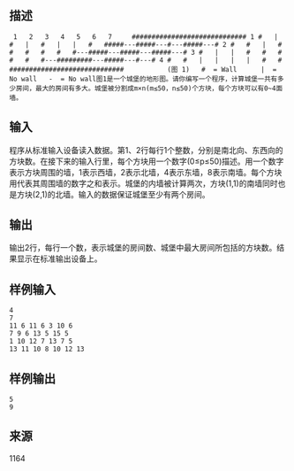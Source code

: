 ## 描述


     1   2   3   4   5   6   7     ############################# 1 #   |   #   |   #   |   |   #   #####---#####---#---#####---# 2 #   #   |   #   #   #   #   #   #---#####---#####---#####---# 3 #   |   |   #   #   #   #   #   #---#########---#####---#---# 4 #   #   |   |   |   |   #   #   #############################           (图 1)   #  = Wall      |  = No wall   -  = No wall图1是一个城堡的地形图。请你编写一个程序，计算城堡一共有多少房间，最大的房间有多大。城堡被分割成m×n(m≤50，n≤50)个方块，每个方块可以有0~4面墙。

## 输入


程序从标准输入设备读入数据。第1、2行每行1个整数，分别是南北向、东西向的方块数。在接下来的输入行里，每个方块用一个数字(0≤p≤50)描述。用一个数字表示方块周围的墙，1表示西墙，2表示北墙，4表示东墙，8表示南墙。每个方块用代表其周围墙的数字之和表示。城堡的内墙被计算两次，方块(1,1)的南墙同时也是方块(2,1)的北墙。输入的数据保证城堡至少有两个房间。

## 输出


输出2行，每行一个数，表示城堡的房间数、城堡中最大房间所包括的方块数。结果显示在标准输出设备上。

## 样例输入


```
4 
7 
11 6 11 6 3 10 6 
7 9 6 13 5 15 5 
1 10 12 7 13 7 5 
13 11 10 8 10 12 13 
```


## 样例输出


```
5
9

```


## 来源


1164

